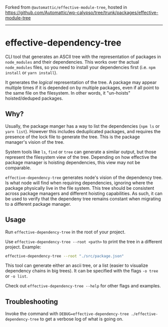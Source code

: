 Forked from `@automattic/effective-module-tree`, hosted in https://github.com/Automattic/wp-calypso/tree/trunk/packages/effective-module-tree

---

# effective-dependency-tree

CLI tool that generates an ASCII tree with the representation of packages in `node_modules` and
their dependencies. This works over the actual `node_modules` files, so you need to install your
dependencies first (i.e. `npm install` or `yarn install`).

It generates the _logical_ representation of the tree. A package may appear multiple times if
it is depended on by multiple packages, even if all point to the same file on the filesystem.
In other words, it "un-hoists" hoisted/deduped packages.

## Why?

Usually, the package manger has a way to list the dependencies (`npm ls` or `yarn list`). However
this includes deduplicated packages, and requires the presence of the lock file to generate the
tree. This is the package manager's vision of the tree.

System tools like `ls`, `find` or `tree` can generate a similar output, but those represent the
filesystem view of the tree. Depending on how effective the package manager is hoisting dependencies,
this view may not be comparable.

`effective-dependency-tree` generates node's vision of the dependency tree. Is what node will find when
requiring dependencies, ignoring where the package physically live in the file system. This tree
should be consistent across package managers and different hoisting capabilities. As such, it can
be used to verify that the dependeny tree remains constant when migrating to a different package
manager.

## Usage

Run `effective-dependency-tree` in the root of your project.

Use `effective-dependency-tree --root <path>` to print the tree in a different project. Example:

```bash
effective-dependency-tree --root "./src/package.json"
```

This tool can generate either an ascii tree, or a list (easier to visualize dependency chains in
big trees). It can be specified with the flags `-o tree` or `-o list`.

Check out `effective-dependency-tree --help` for other flags and examples.

## Troubleshooting

Invoke the command with `DEBUG=effective-dependency-tree ./effective-dependency-tree` to get a verbose
log of what is going on.
